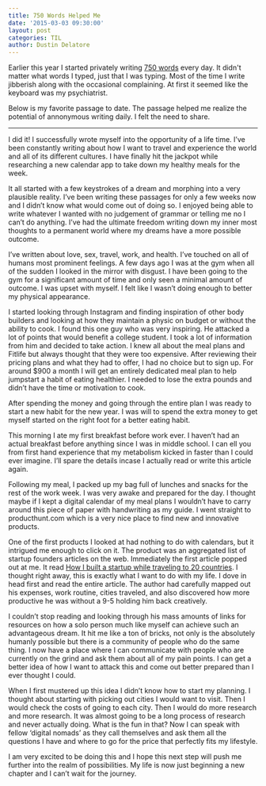 ```yaml
---
title: 750 Words Helped Me
date: '2015-03-03 09:30:00'
layout: post
categories: TIL
author: Dustin Delatore
---
```

Earlier this year I started privately writing [750 words](http://750words.com/) every day. It didn't matter what words I typed, just that I was typing. Most of the time I write jibberish along with the occasional complaining. At first it seemed like the keyboard was my psychiatrist.

Below is my favorite passage to date. The passage helped me realize the potential of annonymous writing daily. I felt the need to share.

---

I did it! I successfully wrote myself into the opportunity of a life time. I’ve been constantly writing about how I want to travel and experience the world and all of its different cultures. I have finally hit the jackpot while researching a new calendar app to take down my healthy meals for the week.

It all started with a few keystrokes of a dream and morphing into a very plausible reality. I’ve been writing these passages for only a few weeks now and I didn’t know what would come out of doing so. I enjoyed being able to write whatever I wanted with no judgement of grammar or telling me no I can’t do anything. I’ve had the ultimate freedom writing down my inner most thoughts to a permanent world where my dreams have a more possible outcome.

I’ve written about love, sex, travel, work, and health. I’ve touched on all of humans most prominent feelings. A few days ago I was at the gym when all of the sudden I looked in the mirror with disgust. I have been going to the gym for a significant amount of time and only seen a minimal amount of outcome. I was upset with myself. I felt like I wasn’t doing enough to better my physical appearance.

I started looking through Instagram and finding inspiration of other body builders and looking at how they maintain a physic on budget or without the ability to cook. I found this one guy who was very inspiring. He attacked a lot of points that would benefit a college student. I took a lot of information from him and decided to take action. I knew all about the meal plans and Fitlife but always thought that they were too expensive. After reviewing their pricing plans and what they had to offer, I had no choice but to sign up. For around $900 a month I will get an entirely dedicated meal plan to help jumpstart a habit of eating healthier. I needed to lose the extra pounds and didn’t have the time or motivation to cook.

After spending the money and going through the entire plan I was ready to start a new habit for the new year. I was will to spend the extra money to get myself started on the right foot for a better eating habit.

This morning I ate my first breakfast before work ever. I haven’t had an actual breakfast before anything since I was in middle school. I can ell you from first hand experience that my metabolism kicked in faster than I could ever imagine. I’ll spare the details incase I actually read or write this article again.

Following my meal, I packed up my bag full of lunches and snacks for the rest of the work week. I was very awake and prepared for the day. I thought maybe if I kept a digital calendar of my meal plans I wouldn’t have to carry around this piece of paper with handwriting as my guide. I went straight to producthunt.com which is a very nice place to find new and innovative products.

One of the first products I looked at had nothing to do with calendars, but it intrigued me enough to click on it. The product was an aggregated list of startup founders articles on the web. Immediately the first article popped out at me. It read [How I built a startup while traveling to 20 countries](https://medium.com/digital-nomad-stories/how-i-built-a-startup-while-traveling-to-20-countries-f0ec3a92bc3c#.jplalcudc). I thought right away, this is exactly what I want to do with my life. I dove in head first and read the entire article. The author had carefully mapped out his expenses, work routine, cities traveled, and also discovered how more productive he was without a 9-5 holding him back creatively.

I couldn’t stop reading and looking through his mass amounts of links for resources on how a solo person much like myself can achieve such an advantageous dream. It hit me like a ton of bricks, not only is the absolutely humanly possible but there is a community of people who do the same thing. I now have a place where I can communicate with people who are currently on the grind and ask them about all of my pain points. I can get a better idea of how I want to attack this and come out better prepared than I ever thought I could.

When I first mustered up this idea I didn’t know how to start my planning. I thought about starting with picking out cities I would want to visit. Then I would check the costs of going to each city. Then I would do more research and more research. It was almost going to be a long process of research and never actually doing. What is the fun in that? Now I can speak with fellow ‘digital nomads’ as they call themselves and ask them all the questions I have and where to go for the price that perfectly fits my lifestyle.

I am very excited to be doing this and I hope this next step will push me further into the realm of possibilities. My life is now just beginning a new chapter and I can’t wait for the journey.